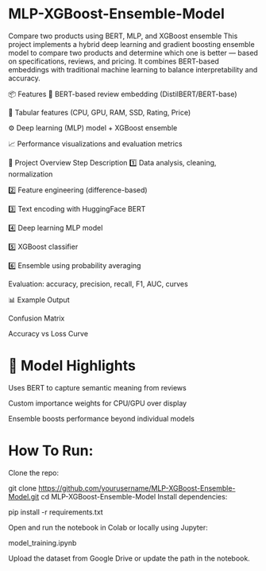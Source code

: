 # MLP-XGBoost-Ensemble-Model
Compare two products using BERT, MLP, and XGBoost ensemble 
This project implements a hybrid deep learning and gradient boosting ensemble model to compare two products and determine which one is better — based on specifications, reviews, and pricing. It combines BERT-based embeddings with traditional machine learning to balance interpretability and accuracy.

📦 Features
🧠 BERT-based review embedding (DistilBERT/BERT-base)

🔢 Tabular features (CPU, GPU, RAM, SSD, Rating, Price)

⚙️ Deep learning (MLP) model + XGBoost ensemble



📈 Performance visualizations and evaluation metrics

🧾 Project Overview
Step	Description
1️⃣	Data analysis, cleaning, normalization

2️⃣	Feature engineering (difference-based)

3️⃣	Text encoding with HuggingFace BERT

4️⃣	Deep learning MLP model

5️⃣	XGBoost classifier

6️⃣	Ensemble using probability averaging

Evaluation: accuracy, precision, recall, F1, AUC, curves


📊 Example Output

Confusion Matrix

Accuracy vs Loss Curve

# 🧠 Model Highlights
Uses BERT to capture semantic meaning from reviews

Custom importance weights for CPU/GPU over display

Ensemble boosts performance beyond individual models

# How To Run:

Clone the repo:

git clone https://github.com/yourusername/MLP-XGBoost-Ensemble-Model.git
cd MLP-XGBoost-Ensemble-Model
Install dependencies:

pip install -r requirements.txt

Open and run the notebook in Colab or locally using Jupyter:

model_training.ipynb

Upload the dataset from Google Drive or update the path in the notebook.


